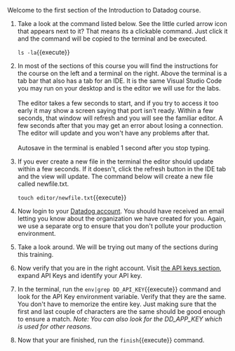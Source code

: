 Welcome to the first section of the Introduction to Datadog course.

1. Take a look at the command listed below. See the little curled arrow icon that appears next to it? That means its a clickable command. Just click it and the command will be copied to the terminal and be executed.

    `ls -la`{{execute}}

2. In most of the sections of this course you will find the instructions for the course on the left and a terminal on the right. Above the terminal is a tab bar that also has a tab for an IDE. It is the same Visual Studio Code you may run on your desktop and is the editor we will use for the labs. <br><br>The editor takes a few seconds to start, and if you try to access it too early it may show a screen saying that port isn't ready. Within a few seconds, that window will refresh and you will see the familiar editor. A few seconds after that you may get an error about losing a connection. The editor will update and you won't have any problems after that. <br><br>Autosave in the terminal is enabled 1 second after you stop typing. 

3. If you ever create a new file in the terminal the editor should update within a few seconds. If it doesn't, click the refresh button in the IDE tab and the view will update. The command below will create a new file called newfile.txt.

    `touch editor/newfile.txt`{{execute}}

4. Now login to your <a href="https://app.datadoghq.com" target="_datadog">Datadog account</a>. You should have received an email letting you know about the organization we have created for you. Again, we use a separate org to ensure that you don't pollute your production environment.
5. Take a look around. We will be trying out many of the sections during this training.
6. Now verify that you are in the right account. Visit <a href="https://app.datadoghq.com/account/settings#api" target="_datadog">the API keys section</a>, expand API Keys and identify your API key.
7. In the terminal, run the `env|grep DD_API_KEY`{{execute}} command and look for the API Key environment variable. Verify that they are the same. You don't have to memorize the entire key. Just making sure that the first and last couple of characters are the same should be good enough to ensure a match.
    _Note: You can also look for the DD_APP_KEY which is used for other reasons._
8. Now that your are finished, run the `finish`{{execute}} command.
